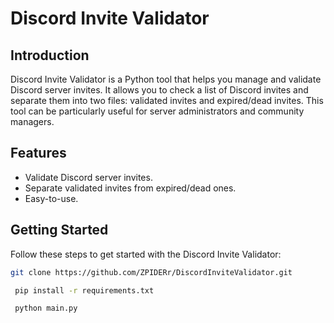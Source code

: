 # Discord Invite Validator

## Introduction

Discord Invite Validator is a Python tool that helps you manage and validate Discord server invites. It allows you to check a list of Discord invites and separate them into two files: validated invites and expired/dead invites. This tool can be particularly useful for server administrators and community managers.

## Features

- Validate Discord server invites.
- Separate validated invites from expired/dead ones.
- Easy-to-use.

## Getting Started

Follow these steps to get started with the Discord Invite Validator:



   ```bash
   git clone https://github.com/ZPIDERr/DiscordInviteValidator.git
   ```
  ```bash
   pip install -r requirements.txt
  ```
  ```bash
   python main.py
  ```
